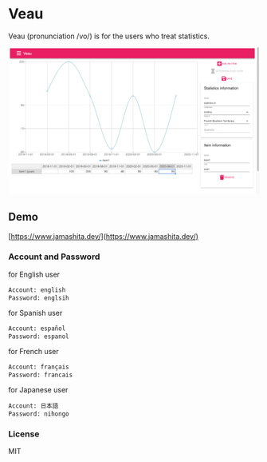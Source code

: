 # Veau

Veau (pronunciation /vo/) is for the users who treat statistics. 

![](images/screenshot1.png)

## Demo

[https://www.jamashita.dev/](https://www.jamashita.dev/)

### Account and Password

for English user

```
Account: english
Password: englsih
```

for Spanish user

```
Account: español
Password: espanol
```

for French user

```
Account: français
Password: francais
```

for Japanese user

```
Account: 日本語
Password: nihongo
```

### License

MIT
